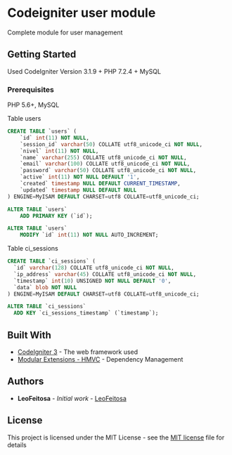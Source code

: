 # Codeigniter user module

Complete module for user management

## Getting Started

Used CodeIgniter Version 3.1.9 + PHP 7.2.4 + MySQL

### Prerequisites

PHP 5.6+, MySQL

Table users
```sql
CREATE TABLE `users` (
	`id` int(11) NOT NULL,
	`session_id` varchar(50) COLLATE utf8_unicode_ci NOT NULL,
	`nivel` int(11) NOT NULL,
	`name` varchar(255) COLLATE utf8_unicode_ci NOT NULL,
	`email` varchar(100) COLLATE utf8_unicode_ci NOT NULL,
	`password` varchar(50) COLLATE utf8_unicode_ci NOT NULL,
	`active` int(11) NOT NULL DEFAULT '1',
	`created` timestamp NULL DEFAULT CURRENT_TIMESTAMP,
	`updated` timestamp NULL DEFAULT NULL
) ENGINE=MyISAM DEFAULT CHARSET=utf8 COLLATE=utf8_unicode_ci;    

ALTER TABLE `users`
	ADD PRIMARY KEY (`id`);    

ALTER TABLE `users`
	MODIFY `id` int(11) NOT NULL AUTO_INCREMENT;
```
Table ci_sessions
```sql
CREATE TABLE `ci_sessions` (
  `id` varchar(128) COLLATE utf8_unicode_ci NOT NULL,
  `ip_address` varchar(45) COLLATE utf8_unicode_ci NOT NULL,
  `timestamp` int(10) UNSIGNED NOT NULL DEFAULT '0',
  `data` blob NOT NULL
) ENGINE=MyISAM DEFAULT CHARSET=utf8 COLLATE=utf8_unicode_ci;

ALTER TABLE `ci_sessions`
  ADD KEY `ci_sessions_timestamp` (`timestamp`);
```
## Built With

* [CodeIgniter 3](https://codeigniter.com/) - The web framework used
* [Modular Extensions - HMVC](https://bitbucket.org/wiredesignz/codeigniter-modular-extensions-hmvc) - Dependency Management

## Authors

* **LeoFeitosa** - *Initial work* - [LeoFeitosa](https://github.com/LeoFeitosa)

## License

This project is licensed under the MIT License - see the [MIT license](LICENSE) file for details
